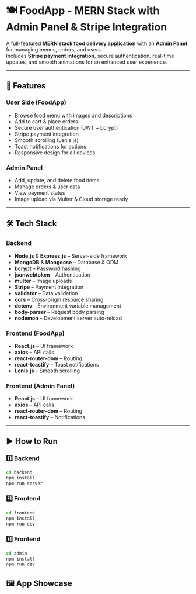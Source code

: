 # 🍽️ FoodApp - MERN Stack with Admin Panel & Stripe Integration

A full-featured **MERN stack food delivery application** with an **Admin Panel** for managing menus, orders, and users.  
Includes **Stripe payment integration**, secure authentication, real-time updates, and smooth animations for an enhanced user experience.

---

## 🚀 Features

### User Side (FoodApp)
- Browse food menu with images and descriptions
- Add to cart & place orders
- Secure user authentication (JWT + bcrypt)
- Stripe payment integration
- Smooth scrolling (Lenis.js)
- Toast notifications for actions
- Responsive design for all devices

### Admin Panel
- Add, update, and delete food items
- Manage orders & user data
- View payment status
- Image upload via Multer & Cloud storage ready

---

## 🛠️ Tech Stack

### Backend
- **Node.js** & **Express.js** – Server-side framework
- **MongoDB** & **Mongoose** – Database & ODM
- **bcrypt** – Password hashing
- **jsonwebtoken** – Authentication
- **multer** – Image uploads
- **Stripe** – Payment integration
- **validator** – Data validation
- **cors** – Cross-origin resource sharing
- **dotenv** – Environment variable management
- **body-parser** – Request body parsing
- **nodemon** – Development server auto-reload

### Frontend (FoodApp)
- **React.js** – UI framework
- **axios** – API calls
- **react-router-dom** – Routing
- **react-toastify** – Toast notifications
- **Lenis.js** – Smooth scrolling

### Frontend (Admin Panel)
- **React.js** – UI framework
- **axios** – API calls
- **react-router-dom** – Routing
- **react-toastify** – Notifications

---

## ▶️ How to Run

### 1️⃣ Backend
```bash
cd backend
npm install
npm run server
```

### 2️⃣ Frontend
```bash
cd frontend
npm install
npm run dev
```

### 3️⃣ Frontend
```bash
cd admin
npm install
npm run dev
```

## 🖼️ App Showcase



